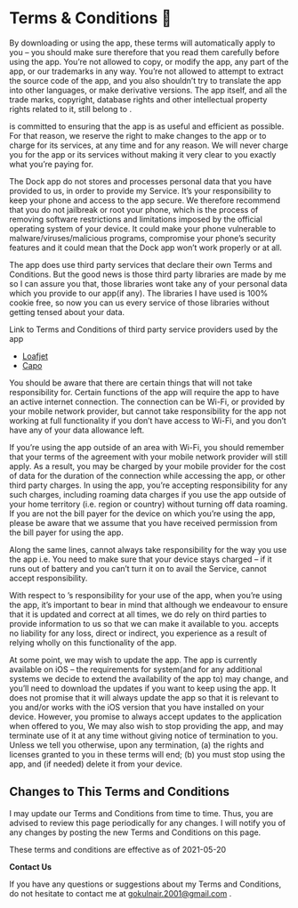 # Terms & Conditions 📑

By downloading or using the app, these terms will automatically apply to you – you should make sure therefore that you read them carefully before using the app. 
You’re not allowed to copy, or modify the app, any part of the app, or our trademarks in any way. 
You’re not allowed to attempt to extract the source code of the app, and you also shouldn’t try to translate the app into other languages, or make derivative versions. 
The app itself, and all the trade marks, copyright, database rights and other intellectual property rights related to it, still belong to .

is committed to ensuring that the app is as useful and efficient as possible. For that reason, we reserve the right to make changes to the app or to charge for its services, 
at any time and for any reason. We will never charge you for the app or its services without making it very clear to you exactly what you’re paying for.

The Dock app do not stores and processes personal data that you have provided to us, in order to provide my Service. 
It’s your responsibility to keep your phone and access to the app secure. We therefore recommend that you do not jailbreak or root your phone,
which is the process of removing software restrictions and limitations imposed by the official operating system of your device. 
It could make your phone vulnerable to malware/viruses/malicious programs, compromise your phone’s security features and it could mean that the Dock app won’t work properly or at all.

The app does use third party services that declare their own Terms and Conditions. But the good news is those third party libraries are made by me so I can assure you that, those
libraries wont take any of your personal data which you provide to our app(if any). The libraries I have used is 100% cookie free, so now you can us every service of those libraries 
without getting tensed about your data. 

Link to Terms and Conditions of third party service providers used by the app

*   [Loafjet](https://github.com/Loafjet/Loafjet)
*   [Capo](https://github.com/CapoFrame/Capo)

You should be aware that there are certain things that will not take responsibility for. Certain functions of the app will require the app to have an active internet connection. The connection can be Wi-Fi, or provided by your mobile network provider, but cannot take responsibility for the app not working at full functionality if you don’t have access to Wi-Fi, and you don’t have any of your data allowance left.

If you’re using the app outside of an area with Wi-Fi, you should remember that your terms of the agreement with your mobile network provider will still apply. As a result, you may be charged by your mobile provider for the cost of data for the duration of the connection while accessing the app, or other third party charges. In using the app, you’re accepting responsibility for any such charges, including roaming data charges if you use the app outside of your home territory (i.e. region or country) without turning off data roaming. If you are not the bill payer for the device on which you’re using the app, please be aware that we assume that you have received permission from the bill payer for using the app.

Along the same lines, cannot always take responsibility for the way you use the app i.e. You need to make sure that your device stays charged – if it runs out of battery and you can’t turn it on to avail the Service, cannot accept responsibility.

With respect to ’s responsibility for your use of the app, when you’re using the app, it’s important to bear in mind that although we endeavour to ensure that it is updated and correct at all times, we do rely on third parties to provide information to us so that we can make it available to you. accepts no liability for any loss, direct or indirect, you experience as a result of relying wholly on this functionality of the app.

At some point, we may wish to update the app. The app is currently available on iOS – the requirements for system(and for any additional systems we decide to extend the availability of the app to) may change, and you’ll need to download the updates if you want to keep using the app. It does not promise that it will always update the app so that it is relevant to you and/or works with the iOS version that you have installed on your device. However, you promise to always accept updates to the application when offered to you, We may also wish to stop providing the app, and may terminate use of it at any time without giving notice of termination to you. Unless we tell you otherwise, upon any termination, (a) the rights and licenses granted to you in these terms will end; (b) you must stop using the app, and (if needed) delete it from your device.

## Changes to This Terms and Conditions

I may update our Terms and Conditions from time to time. Thus, you are advised to review this page periodically for any changes. I will notify you of any changes by posting the new Terms and Conditions on this page.

These terms and conditions are effective as of 2021-05-20

**Contact Us**

If you have any questions or suggestions about my Terms and Conditions, do not hesitate to contact me at gokulnair.2001@gmail.com .

